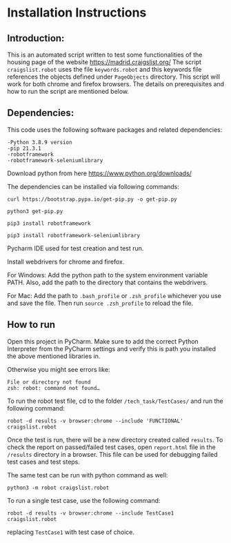 # Installation Instructions

## Introduction:

This is an automated script written to test some functionalities of the housing page of the website https://madrid.craigslist.org/
The script `craigslist.robot` uses the file `keywords.robot` and this keywords file references the objects defined under `PageObjects` 
directory. This script will work for both chrome and firefox browsers. The details on prerequisites and how to run the script are 
mentioned below.

## Dependencies:

This code uses the following software packages and related dependencies:

	-Python 3.8.9 version
	-pip 21.3.1
	-robotframework
	-robotframework-seleniumlibrary

Download python from here https://www.python.org/downloads/

The dependencies can be installed via following commands:

	curl https://bootstrap.pypa.io/get-pip.py -o get-pip.py

	python3 get-pip.py

	pip3 install robotframework

	pip3 install robotframework-seleniumlibrary

Pycharm IDE used for test creation and test run.

Install webdrivers for chrome and firefox.

For Windows:
Add the python path to the system environment variable PATH.
Also, add the path to the directory that contains the webdrivers.

For Mac:
Add the path to `.bash_profile` or `.zsh_profile` whichever you use and save the file. Then run `source .zsh_profile` to reload the file.


## How to run

Open this project in PyCharm. Make sure to add the correct Python Interpreter from the PyCharm settings and verify this is path you 
installed the above mentioned libraries in. 

Otherwise you might see errors like:
	
	File or directory not found
	zsh: robot: command not found…

To run the robot test file, cd to the folder `/tech_task/TestCases/` and run the following command:

	robot -d results -v browser:chrome --include 'FUNCTIONAL' craigslist.robot
	
Once the test is run, there will be a new directory created called `results`. To check the report on passed/failed test cases, open 
`report.html` file in the `/results` directory in a browser. This file can be used for debugging failed test cases and test steps.

The same test can be run with python command as well:

    python3 -m robot craigslist.robot


To run a single test case, use the following command:
  
    robot -d results -v browser:chrome --include TestCase1 craigslist.robot
  
replacing `TestCase1` with test case of choice.


